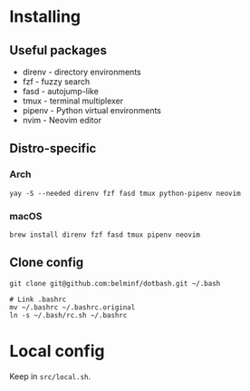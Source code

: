 # Installing

## Useful packages
* direnv - directory environments
* fzf - fuzzy search
* fasd - autojump-like
* tmux - terminal multiplexer
* pipenv - Python virtual environments
* nvim - Neovim editor

## Distro-specific
### Arch
```
yay -S --needed direnv fzf fasd tmux python-pipenv neovim
```

### macOS
```
brew install direnv fzf fasd tmux pipenv neovim
```
## Clone config
```
git clone git@github.com:belminf/dotbash.git ~/.bash

# Link .bashrc
mv ~/.bashrc ~/.bashrc.original
ln -s ~/.bash/rc.sh ~/.bashrc
```

# Local config
Keep in `src/local.sh`.
